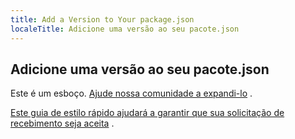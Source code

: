 ```yaml
---
title: Add a Version to Your package.json
localeTitle: Adicione uma versão ao seu pacote.json
---
```

## Adicione uma versão ao seu pacote.json

Este é um esboço. [Ajude nossa comunidade a expandi-lo](https://github.com/freecodecamp/guides/tree/master/src/pages/certifications/apis-and-microservices/managing-packages-with-npm/add-a-version-to-your-package.json/index.md) .

[Este guia de estilo rápido ajudará a garantir que sua solicitação de recebimento seja aceita](https://github.com/freecodecamp/guides/blob/master/README.md) .